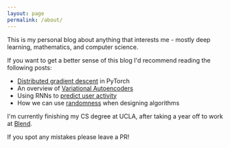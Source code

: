```yaml
---
layout: page
permalink: /about/
---
```


This is my personal blog about anything that interests me - mostly deep learning, mathematics, and computer science.

If you want to get a better sense of this blog I'd recommend reading the following posts:
- [Distributed gradient descent](/Distbelief) in PyTorch
- An overview of [Variational Autoencoders](/Variational-Autoencoders)
- Using RNNs to [predict user activity](/Predicting-User-Submission)
- How we can use [randomness](/Randomness) when designing algorithms

I'm currently finishing my CS degree at UCLA, after taking a year off to work at [Blend](https://blend.com).

If you spot any mistakes please leave a PR!
